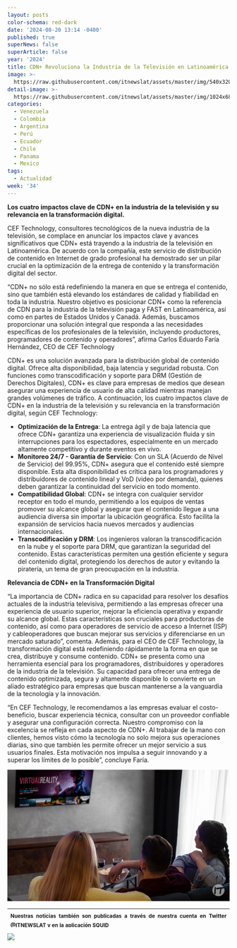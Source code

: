 ```yaml
---
layout: posts
color-schema: red-dark
date: '2024-08-20 13:14 -0400'
published: true
superNews: false
superArticle: false
year: '2024'
title: CDN+ Revoluciona la Industria de la Televisión en Latinoamérica
image: >-
  https://raw.githubusercontent.com/itnewslat/assets/master/img/540x320/streaming-tv-p.jpg
detail-image: >-
  https://raw.githubusercontent.com/itnewslat/assets/master/img/1024x680/streaming-tv-g.jpg
categories:
  - Venezuela
  - Colombia
  - Argentina
  - Perú
  - Ecuador
  - Chile
  - Panama
  - Mexico
tags:
  - Actualidad
week: '34'
---
```

**Los cuatro impactos clave de CDN+ en la industria de la televisión y su relevancia en la transformación digital.**

CEF Technology, consultores tecnológicos de la nueva industria de la televisión, se complace en anunciar los impactos clave y avances significativos que CDN+ está trayendo a la industria de la televisión en Latinoamérica. De acuerdo con la compañía, este servicio de distribución de contenido en Internet de grado profesional ha demostrado ser un pilar crucial en la optimización de la entrega de contenido y la transformación digital del sector.

“CDN+ no sólo está redefiniendo la manera en que se entrega el contenido, sino que también está elevando los estándares de calidad y fiabilidad en toda la industria. Nuestro objetivo es posicionar CDN+ como la referencia de CDN para la industria de la televisión paga y FAST en Latinoamérica, así como en partes de Estados Unidos y Canadá. Además, buscamos proporcionar una solución integral que responda a las necesidades específicas de los profesionales de la televisión, incluyendo productores, programadores de contenido y operadores”, afirma Carlos Eduardo Faría Hernández, CEO de CEF Technology

CDN+ es una solución avanzada para la distribución global de contenido digital. Ofrece alta disponibilidad, baja latencia y seguridad robusta. Con funciones como transcodificación y soporte para DRM (Gestión de Derechos Digitales), CDN+ es clave para empresas de medios que desean asegurar una experiencia de usuario de alta calidad mientras manejan grandes volúmenes de tráfico.
A continuación, los cuatro impactos clave de CDN+ en la industria de la televisión y su relevancia en la transformación digital, según CEF Technology:

- **Optimización de la Entrega**: La entrega ágil y de baja latencia que ofrece CDN+ garantiza una experiencia de visualización fluida y sin interrupciones para los espectadores, especialmente en un mercado altamente competitivo y durante eventos en vivo.
- **Monitoreo 24/7 - Garantía de Servicio**: Con un SLA (Acuerdo de Nivel de Servicio) del 99.95%, CDN+ asegura que el contenido esté siempre disponible. Esta alta disponibilidad es crítica para los programadores y distribuidores de contenido lineal y VoD (video por demanda), quienes deben garantizar la continuidad del servicio en todo momento.
- **Compatibilidad Global**: CDN+ se integra con cualquier servidor receptor en todo el mundo, permitiendo a los equipos de ventas promover su alcance global y asegurar que el contenido llegue a una audiencia diversa sin importar la ubicación geográfica. Esto facilita la expansión de servicios hacia nuevos mercados y audiencias internacionales.
- **Transcodificación y DRM**: Los ingenieros valoran la transcodificación en la nube y el soporte para DRM, que garantizan la seguridad del contenido. Estas características permiten una gestión eficiente y segura del contenido digital, protegiendo los derechos de autor y evitando la piratería, un tema de gran preocupación en la industria.

**Relevancia de CDN+ en la Transformación Digital**

“La importancia de CDN+ radica en su capacidad para resolver los desafíos actuales de la industria televisiva, permitiendo a las empresas ofrecer una experiencia de usuario superior, mejorar la eficiencia operativa y expandir su alcance global. Estas características son cruciales para productoras de contenido, así como para operadores de servicio de acceso a Internet (ISP) y cableoperadores que buscan mejorar sus servicios y diferenciarse en un mercado saturado”, comenta.
Además, para el CEO de CEF Technology, la transformación digital está redefiniendo rápidamente la forma en que se crea, distribuye y consume contenido. CDN+ se presenta como una herramienta esencial para los programadores, distribuidores y operadores de la industria de la televisión. Su capacidad para ofrecer una entrega de contenido optimizada, segura y altamente disponible lo convierte en un aliado estratégico para empresas que buscan mantenerse a la vanguardia de la tecnología y la innovación.

“En CEF Technology, le recomendamos a las empresas evaluar el costo-beneficio, buscar experiencia técnica, consultar con un proveedor confiable y asegurar una configuración correcta. Nuestro compromiso con la excelencia se refleja en cada aspecto de CDN+. Al trabajar de la mano con clientes, hemos visto cómo la tecnología no solo mejora sus operaciones diarias, sino que también les permite ofrecer un mejor servicio a sus usuarios finales. Esta motivación nos impulsa a seguir innovando y a superar los límites de lo posible”, concluye Faría.

![](https://raw.githubusercontent.com/itnewslat/assets/master/img/540x320/streaming-tv-p.jpg)

<table style="height: 42px;" width="569">
<tbody>
<tr>
<td style="text-align: justify;"><sub><strong>Nuestras noticias también son publicadas a través de nuestra cuenta en Twitter <a href="https://twitter.com/itnewslat?lang=es">@ITNEWSLAT</a> y en la aplicación <a href="https://squidapp.co/en/">SQUID</a></strong></sub></td>
</tr>
</tbody>
</table>

<img src="https://tracker.metricool.com/c3po.jpg?hash=56f88a41e39ab42c063cc51676587a04"/>
